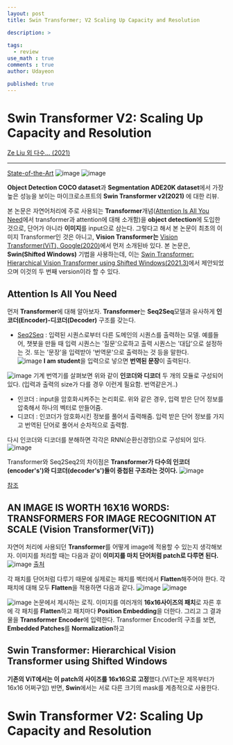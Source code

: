```yaml
---
layout: post
title: Swin Transformer; V2 Scaling Up Capacity and Resolution

description: >
  
tags:
  - review
use_math : true
comments : true
author: Udayeon

published: true
---
```


# Swin Transformer V2: Scaling Up Capacity and Resolution
[Ze Liu 외 다수... (2021)](https://arxiv.org/pdf/2111.09883v1.pdf)
* * *

[State-of-the-Art](https://paperswithcode.com/sota)
![image](https://user-images.githubusercontent.com/69246778/148172661-2a2986b5-9276-4e5d-b5d4-34489695cc19.png)
![image](https://user-images.githubusercontent.com/69246778/148026048-000ade61-6490-4740-a6e6-5764fb23e7ef.png)

**Object Detection COCO dataset**과 **Segmentation ADE20K dataset**에서 가장 높은 성능을 보이는 
마이크로소프트의 **Swin Transformer v2(2021)** 에 대한 리뷰.
   
본 논문은 자연어처리에 주로 사용되는 **Transformer**개념([Attention Is All You Need](https://arxiv.org/pdf/1706.03762.pdf)에서 transformer과 attention에 
대해 소개함)을 **object detection**에 도입한 것으로, 단어가 아니라 **이미지**를 input으로 삼는다.
그렇다고 해서 본 논문이 최초의 이미지 Transformer인 것은 아니고, **Vision Transformer는**
[Vision Transformer(ViT), Google(2020)](https://openreview.net/pdf?id=YicbFdNTTy)에서
먼저 소개된바 있다. 본 논문은, **Swin(Shifted Windows)** 기법을 사용하는데, 
이는 [Swin Transformer: Hierarchical Vision Transformer using Shifted Windows(2021.3)](https://arxiv.org/pdf/2103.14030v1.pdf)에서 제안되었으며 
이것의 두 번째 version이라 할 수 있다.
 
## Attention Is All You Need
먼저 **Transformer**에 대해 알아보자. **Transformer**는 **Seq2Seq**모델과 유사하게 **인코더(Encoder)-디코더(Decoder)** 구조를 갖는다.   
- [Seq2Seq](https://wikidocs.net/24996) : 입력된 시퀀스로부터 다른 도메인의 시퀀스를 출력하는 모델. 예를들어, 챗봇을 만들 때 입력 시퀀스는 '질문'으로하고 출력 시퀀스는 '대답'으로 설정하는 것. 또는 '문장'을 입력받아 '번역문'으로 출력하는 것 등을 말한다.   
![image](https://user-images.githubusercontent.com/69246778/148022076-2b5fdc23-4966-4a07-8952-5b58acbbdb2d.png)
**I am student**을 입력으로 넣으면 **번역된 문장**이 출력된다.   
      
![image](https://user-images.githubusercontent.com/69246778/148022171-7e52dac6-93d5-4097-a322-50196c03a907.png)
기계 번역기를 살펴보면 위와 같이 **인코더와 디코더** 두 개의 모듈로 구성되어 있다. (입력과 출력의 size가 다를 경우 이런게 필요함. 번역같은거..)
- 인코더 : input을 암호화시켜주는 논리회로. 위와 같은 경우, 입력 받은 단어 정보를 압축해서 하나의 벡터로 만들어줌.
- 디코더 : 인코더가 암호화시킨 정보를 풀어서 출력해줌. 입력 받은 단어 정보를 가지고 번역된 단어로 풀어서 순차적으로 출력함.
   
다시 인코더와 디코더를 분해하면 각각은 RNN(순환신경망)으로 구성되어 있다.
![image](https://user-images.githubusercontent.com/69246778/148022638-5c95eec8-a7aa-42af-8c0d-77c2a5a86dfa.png)
   
Transformer와 Seq2Seq2의 차이점은 **Transformer가 다수의 인코더(encoder's')와 디코더(decoder's')들이 중첩된 구조라는 것이다.** 
![image](https://user-images.githubusercontent.com/69246778/148023376-1410cdfd-497c-40c1-b60b-6be6d0dcb5e3.png)
   
[참조](https://blog.pingpong.us/transformer-review/)
   
## AN IMAGE IS WORTH 16X16 WORDS: TRANSFORMERS FOR IMAGE RECOGNITION AT SCALE (Vision Transformer(ViT))
자연어 처리에 사용되던 **Transformer**를 어떻게 image에 적용할 수 있는지 생각해보자. 이미지를 처리할 때는 다음과 같이 **이미지를 마치 단어처럼 
patch로 다루면 된다.**
![image](https://user-images.githubusercontent.com/69246778/148028742-46b8c694-f248-4ffe-b02f-8b4831ba586d.png)
[출처](https://engineer-mole.tistory.com/133)
   
각 패치를 단어처럼 다루기 때문에 실제로는 패치를 벡터에서 **Flatten**해주어야 한다. 각 패치에 대해 모두 **Flatten**을 적용하면 다음과 같다.
![image](https://user-images.githubusercontent.com/69246778/148029062-1873c6a0-ff06-435c-a693-c4d05ab9aed4.png)
![image](https://user-images.githubusercontent.com/69246778/148029034-e39ffb6e-5255-46d1-87a9-10947f96aedb.png)
   
![image](https://user-images.githubusercontent.com/69246778/148494168-42b48bdd-e314-4b05-add5-7abf018fb7fb.png)
논문에서 제시하는 로직. 이미지를 여러개의 **16x16사이즈의 패치**로 자른 후에 각 패치를 **Flatten**하고 패치마다 **Position Embedding**을 더한다.
그리고 그 결과물을 **Transformer Encoder**에 입력한다. Transformer Encoder의 구조를 보면, **Embedded Patches**를 **Normalization**하고 


## Swin Transformer: Hierarchical Vision Transformer using Shifted Windows
**기존의 ViT에서는 이 patch의 사이즈를 16x16으로 고정**했다.(ViT논문 제목부터가 16x16 어쩌구임) 
반면, **Swin**에서는 서로 다른 크기의 mask를 계층적으로 사용한다.

# Swin Transformer V2: Scaling Up Capacity and Resolution




